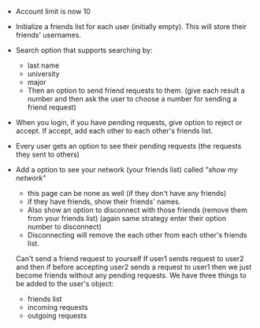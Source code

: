 - Account limit is now 10
- Initialize a friends list for each user (initially empty). This will store their friends' usernames.
- Search option that supports searching by:
  - last name
  - university
  - major
  - Then an option to send friend requests to them. (give each result a number and then ask the user to choose a number for sending a friend request)
- When you login, if you have pending requests, give option to reject or accept. If accept, add each other to each other's friends list.
- Every user gets an option to see their pending requests (the requests they sent to others)
- Add a option to see your network (your friends list) called _"show my network"_

  - this page can be none as well (if they don't have any friends)
  - if they have friends, show their friends' names.
  - Also show an option to disconnect with those friends (remove them from your friends list) (again same strategy enter their option number to disconnect)
  - Disconnecting will remove the each other from each other's friends list.

  Can't send a friend request to yourself
  If user1 sends request to user2 and then if before accepting user2 sends a request to user1 then we just become friends without any pending requests.
  We have three things to be added to the user's object:

  - friends list
  - incoming requests
  - outgoing requests
